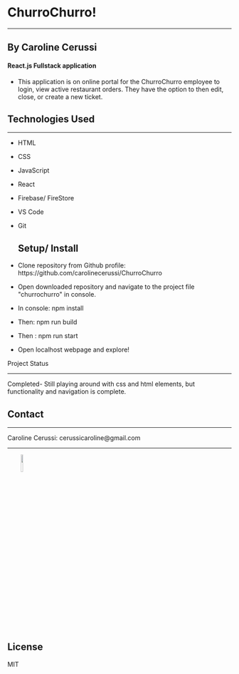 # <h1>ChurroChurro!</h1>
<hr>

## By Caroline Cerussi

#### React.js Fullstack application 
<ul>
<li>This application is on online portal for the ChurroChurro employee to login, view active restaurant orders. They have the option to then edit, close, or create a new ticket.</li>
</ul>

## Technologies Used
<hr><ul>
<li>HTML</li>
</ul><ul>
<li>CSS</li>
</ul><ul>
<li>JavaScript</li>
</ul><ul>
<li>React</li>
</ul><ul>
<li>Firebase/ FireStore</li>
</ul><ul>
<li>VS Code</li>
</ul><ul>
<li>Git</li>

## Setup/ Install
<li>Clone repository from Github profile: https://github.com/carolinecerussi/ChurroChurro</li>
</ul><ul>
<li>Open downloaded repository and navigate to the project file "churrochurro" in console.</li>
</ul><ul>
<li>In console: npm install</li>
</ul><ul>
<li>Then: npm run build</li>
</ul><ul>
<li>Then : npm run start</li>
</ul><ul>
<li>Open localhost webpage and explore!</li>
</ul

## Project Status
<hr><p>Completed- Still playing around with css and html elements, but functionality and navigation is complete.</p>

## <h2>Contact</h2>
<hr>
<p>Caroline Cerussi: cerussicaroline@gmail.com</p>
<hr>
<p><span style="margin-right: 30px;"></span><a href="www.LinkedIn/in/caroline-cerussi"><img target="_blank" src="https://cdn.jsdelivr.net/gh/devicons/devicon/icons/linkedin/linkedin-original.svg" style="width: 10%;"></a></p>

## License 
MIT
